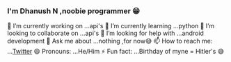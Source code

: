 ### I'm Dhanush N ,noobie programmer 😁



 🔭 I’m currently working on ...api's 
 🌱 I’m currently learning ...python
 👯 I’m looking to collaborate on ...api's
 🤔 I’m looking for help with ...android development
💬 Ask me about ...nothing ,for now😅
 📫 How to reach me: ...[Twitter](https://twitter.com/cytrank)
 😄 Pronouns: ...He/Him
 ⚡ Fun fact: ...Birthday of myne = Hitler's 😅

